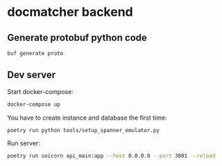 # docmatcher backend

## Generate protobuf python code

```sh
buf generate proto
```

## Dev server

Start docker-compose:

```sh
docker-compose up
```

You have to create instance and database the first time:

```sh
poetry run python tools/setup_spanner_emulator.py
```

Run server:

```sh
poetry run uvicorn api_main:app --host 0.0.0.0 --port 3001 --reload
```
